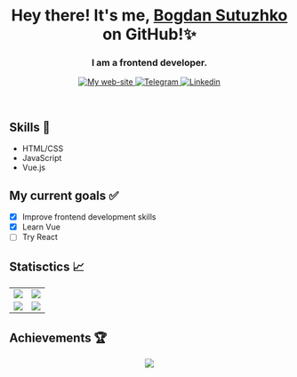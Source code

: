 <h1 align="center">Hey there! It's me, <a href="https://julfy-bs.github.io/portfolio/" target="_blank">Bogdan Sutuzhko</a> on GitHub!✨</h1>
<h3 align="center">I am a frontend developer.</h3>

<p align="center">
  <a href="https://julfy-bs.github.io/portfolio/" target="_blank">
    <img alt="My web-site" src="https://img.shields.io/badge/-bogdan_sutuzhko_website-%2342b883?style=for-the-badge&logo=burton&logoColor=white">
   </a>
  <a href="https://t.me/julfy_bs" target="_blank">
    <img alt="Telegram" src="https://img.shields.io/badge/telegram-229ED9?style=for-the-badge&logo=telegram&logoColor=white">
  </a>
  <a href="https://www.linkedin.com/in/sutuzhko-bogdan/" target="_blank">
    <img alt=" Linkedin" src="https://img.shields.io/badge/LinkedIn-0077B5?style=for-the-badge&logo=linkedin&logoColor=white">
  </a>
</p>
<br />

## Skills 🔧
<!-- Skills:START -->
* HTML/CSS
* JavaScript
* Vue.js
<!-- Skills:END -->

## My current goals ✅ 
<!-- TODO-LIST:START -->
* [x] Improve frontend development skills
* [x] Learn Vue
* [ ] Try React
<!-- TODO-LIST:END -->

## Statisctics 📈
<!-- STAT:START -->
<table align="center" cellspacing="0" cellpadding="0" border="0">
   <tr>
    <td>
      <a href="https://julfy-bs.github.io/portfolio/" target="_blank">
        <picture>
          <source 
            srcset="https://github-readme-stats-skyz.vercel.app/api?username=julfy-bs&show_icons=true&theme=github_dark&hide_border=true"
            media="(prefers-color-scheme: dark)"
          />
          <source
            srcset="https://github-readme-stats-skyz.vercel.app/api?username=julfy-bs&show_icons=true&hide_border=true"
            media="(prefers-color-scheme: light), (prefers-color-scheme: no-preference)"
          />
          <img src="https://github-readme-stats-skyz.vercel.app/api?username=julfy-bs&show_icons=true&hide_border=true" />
        </picture>
      <a/>
    </td>
    <td>
      <a href="https://julfy-bs.github.io/portfolio/" target="_blank">
        <picture>
          <source 
            srcset="https://github-readme-stats-skyz.vercel.app/api/top-langs/?username=julfy-bs&show_icons=true&theme=github_dark&layout=compact&hide_border=true"
            media="(prefers-color-scheme: dark)"
          />
          <source
            srcset="https://github-readme-stats-skyz.vercel.app/api/top-langs/?username=julfy-bs&show_icons=true&layout=compact&hide_border=true"
            media="(prefers-color-scheme: light), (prefers-color-scheme: no-preference)"
          />
          <img src="https://github-readme-stats-skyz.vercel.app/api/top-langs/?username=julfy-bs&show_icons=true&layout=compact&hide_border=true" />
        </picture>
      <a/>
    </td>
   </tr>
  <tr>
  <tr>
    <td>
      <a href="https://julfy-bs.github.io/portfolio/" target="_blank">
        <picture>
          <source 
            srcset="https://github-readme-streak-stats.herokuapp.com?user=julfy-bs&theme=github-dark&hide_border=true"
            media="(prefers-color-scheme: dark)"
          />
          <source
            srcset="https://github-readme-streak-stats.herokuapp.com?user=julfy-bs&hide_border=true"
            media="(prefers-color-scheme: light), (prefers-color-scheme: no-preference)"
          />
          <img src="https://github-readme-streak-stats.herokuapp.com?user=julfy-bs&hide_border=true" />
        </picture>
      <a/>
    </td>
    <td>
      <a href="https://julfy-bs.github.io/portfolio/" target="_blank">
        <picture>
          <source 
            srcset="https://github-readme-stats-skyz.vercel.app/api/pin/?username=julfy-bs&repo=julfy-bs&show_icons=true&theme=github_dark&hide_border=true"
            media="(prefers-color-scheme: dark)"
          />
          <source
            srcset="https://github-readme-stats-skyz.vercel.app/api/pin/?username=julfy-bs&repo=julfy-bs&show_icons=true&hide_border=true"
            media="(prefers-color-scheme: light), (prefers-color-scheme: no-preference)"
          />
          <img src="https://github-readme-stats-skyz.vercel.app/api/pin/?username=julfy-bs&repo=julfy-bs&show_icons=true&hide_border=true" />
        </picture>
      <a/>
    </td>
   </tr>
</table>
<!-- STAT:END -->

## Achievements 🏆
<!-- ACHIEVEMENTS:START -->
<p align="center">
  <img src="https://github-profile-trophy.vercel.app/?username=julfy-bs&theme=onedark&row=2&column=3&margin-w=15&margin-h=15&no-bg=true&no-frame=true)" />
</p>
<!-- ACHIEVEMENTS:END -->

<!--
**julfy-bs/julfy-bs** is a ✨ _special_ ✨ repository because its `README.md` (this file) appears on your GitHub profile.

Here are some ideas to get you started:

- 🔭 I’m currently working on ...
- 🌱 I’m currently learning ...
- 👯 I’m looking to collaborate on ...
- 🤔 I’m looking for help with ...
- 💬 Ask me about ...
- 📫 How to reach me: ...
- 😄 Pronouns: ...
- ⚡ Fun fact: ...
-->
